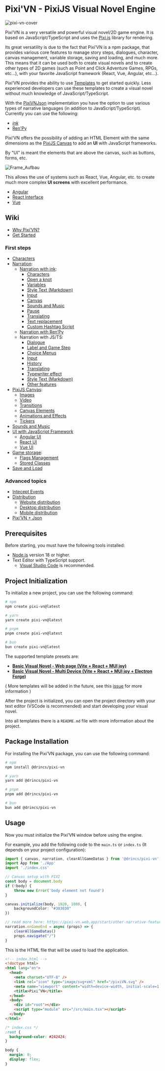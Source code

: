 # Pixi'VN - PixiJS Visual Novel Engine

![pixi-vn-cover](https://github.com/user-attachments/assets/28c41fe1-c539-4ebb-b7d4-8cb9f79e089e)

Pixi’VN is a very versatile and powerful visual novel/2D game engine. It is based on JavaScript/TypeScript and uses the [Pixi.js](https://pixijs.com/) library for rendering.

Its great versatility is due to the fact that Pixi’VN is a npm package, that provides various core features to manage story steps, dialogues, character, canvas management, variable storage, saving and loading, and much more. This means that it can be used both to create visual novels and to create other types of 2D games (such as Point and Click Adventure Games, RPGs, etc...), with your favorite JavaScript framework (React, Vue, Angular, etc...).

Pixi’VN provides the ability to use [Templates](#project-initialization) to get started quickly. Less experienced developers can use these templates to create a visual novel without much knowledge of JavaScript/TypeScript.

With the [PixiVNJson](https://pixi-vn.web.app/advanced/pixi-vn-json.html) implementation you have the option to use various types of narrative languages ​​(in addition to JavaScript/TypeScript). Currently you can use the following:

* [*ink*](https://pixi-vn.web.app/ink/ink.html)
* [Ren'Py](https://pixi-vn.web.app/renpy/renpy.html)

Pixi’VN offers the possibility of adding an HTML Element with the same dimensions as the [PixiJS Canvas](https://pixi-vn.web.app/start/canvas.html) to add an **UI** with JavaScript frameworks.

By "UI" is meant the elements that are above the canvas, such as buttons, forms, etc.

![Frame_Aufbau](https://github.com/user-attachments/assets/54adca3e-7f5a-4886-a52a-d499d2cca6b3)

This allows the use of systems such as React, Vue, Angular, etc. to create much more complex **UI screens** with excellent performance.

* [Angular](https://pixi-vn.web.app/start/interface-angular.html)
* [React Interface](https://pixi-vn.web.app/start/interface-react.html)
* [Vue](https://pixi-vn.web.app/start/interface-vue.html)

## Wiki

* [Why Pixi’VN?](https://pixi-vn.web.app/start/why.html)
* [Get Started](https://pixi-vn.web.app/start/getting-started.html)

### First steps

* [Characters](https://pixi-vn.web.app/start/character.html)
* [Narration](https://pixi-vn.web.app/start/narration.html):
  * [Narration with ink](https://pixi-vn.web.app/ink/ink.html):
    * [Characters](https://pixi-vn.web.app/ink/ink-character.html)
    * [Open a knot](https://pixi-vn.web.app/ink/ink-label.html)
    * [Variables](https://pixi-vn.web.app/ink/ink-variables.html)
    * [Style Text (Markdown)](https://pixi-vn.web.app/ink/ink-markdown.html)
    * [Input](https://pixi-vn.web.app/ink/ink-input.html)
    * [Canvas](https://pixi-vn.web.app/ink/ink-canvas.html)
    * [Sounds and Music](https://pixi-vn.web.app/ink/ink-sound.html)
    * [Pause](https://pixi-vn.web.app/ink/ink-pause.html)
    * [Translating](https://pixi-vn.web.app/ink/ink-translate.html)
    * [Text replacement](https://pixi-vn.web.app/ink/ink-replacement.html)
    * [Custom Hashtag Script](https://pixi-vn.web.app/ink/ink-hashtag.html)
  * [Narration with Ren’Py](https://pixi-vn.web.app/renpy/renpy.html)
  * Narration with JS/TS:
    * [Dialogue](https://pixi-vn.web.app/start/dialogue.html)
    * [Label and Game Step](https://pixi-vn.web.app/start/labels.html)
    * [Choice Menus](https://pixi-vn.web.app/start/choices.html)
    * [Input](https://pixi-vn.web.app/start/input.html)
    * [History](https://pixi-vn.web.app/start/history.html)
    * [Translating](https://pixi-vn.web.app/start/translate.html)
    * [Typewriter effect](https://pixi-vn.web.app/start/typewriter.html)
    * [Style Text (Markdown)](https://pixi-vn.web.app/start/markdown.html)
    * [Other features](https://pixi-vn.web.app/start/other-narrative-features.html)
* [PixiJS Canvas](https://pixi-vn.web.app/start/canvas.html):
  * [Images](https://pixi-vn.web.app/start/images.html)
  * [Video](https://pixi-vn.web.app/start/videos.html)
  * [Transitions](https://pixi-vn.web.app/start/transition.html)
  * [Canvas Elements](https://pixi-vn.web.app/start/canvas-elements.html)
  * [Animations and Effects](https://pixi-vn.web.app/start/animations-effects.html)
  * [Tickers](https://pixi-vn.web.app/start/tickers.html)
* [Sounds and Music](https://pixi-vn.web.app/start/sound.html)
* [UI with JavaScript Framework](https://pixi-vn.web.app/start/interface.html)
  * [Angular UI](https://pixi-vn.web.app/start/interface-angular.html)
  * [React UI](https://pixi-vn.web.app/start/interface-react.html)
  * [Vue UI](https://pixi-vn.web.app/start/interface-vue.html)
* [Game storage](https://pixi-vn.web.app/start/storage.html):
  * [Flags Management](https://pixi-vn.web.app/start/flags.html)
  * [Stored Classes](https://pixi-vn.web.app/start/stored-classes.html)
* [Save and Load](https://pixi-vn.web.app/start/save.html)

### Advanced topics

* [Intecept Events](https://pixi-vn.web.app/advanced/intercept-events.html)
* [Distribution](https://pixi-vn.web.app/advanced/distribution.html)
  * [Website distribution](https://pixi-vn.web.app/advanced/distribution-website.html)
  * [Desktop distribution](https://pixi-vn.web.app/advanced/distribution-desktop.html)
  * [Mobile distribution](https://pixi-vn.web.app/advanced/distribution-mobile.html)
* [Pixi’VN + Json](pixi-vn-json)

## Prerequisites

Before starting, you must have the following tools installed:

* [Node.js](https://nodejs.org/) version 18 or higher.
* Text Editor with TypeScript support.
  * [Visual Studio Code](https://code.visualstudio.com/) is recommended.

## Project Initialization

To initialize a new project, you can use the following command:

```bash
# npm
npm create pixi-vn@latest

# yarn
yarn create pixi-vn@latest

# pnpm
pnpm create pixi-vn@latest

# bun
bun create pixi-vn@latest
```

The supported template presets are:

* **[Basic Visual Novel - Web page (Vite + React + MUI joy)](https://github.com/DRincs-Productions/pixi-vn-react-template)**
* **[Basic Visual Novel - Multi Device (Vite + React + MUI joy + Electron Forge)](https://github.com/DRincs-Productions/pixi-vn-react-template/tree/electron)**

( More templates will be added in the future, see this [issue](https://github.com/DRincs-Productions/pixi-vn/issues/162) for more information )

After the project is initialized, you can open the project directory with your text editor (VSCode is recommended) and start developing your visual novel.

Into all templates there is a `README.md` file with more information about the project.

## Package Installation

For installing the Pixi’VN package, you can use the following command:

```bash
# npm
npm install @drincs/pixi-vn

# yarn
yarn add @drincs/pixi-vn

# pnpm
pnpm add @drincs/pixi-vn

# bun
bun add @drincs/pixi-vn
```

## Usage

Now you must initialize the Pixi’VN window before using the engine.

For example, you add the following code to the `main.ts` or `index.ts` (It depends on your project configuration):

```typescript
import { canvas, narration, clearAllGameDatas } from '@drincs/pixi-vn'
import App from './App'
import './index.css'

// Canvas setup with PIXI
const body = document.body
if (!body) {
    throw new Error('body element not found')
}

canvas.initialize(body, 1920, 1080, {
    backgroundColor: "#303030"
})

// read more here: https://pixi-vn.web.app/start/other-narrative-features.html#how-manage-the-end-of-the-game
narration.onGameEnd = async (props) => {
    clearAllGameDatas()
    props.navigate("/")
}
```

This is the HTML file that will be used to load the application.

```html
<!-- index.html -->
<!doctype html>
<html lang="en">
  <head>
    <meta charset="UTF-8" />
    <link rel="icon" type="image/svg+xml" href="/pixiVN.svg" />
    <meta name="viewport" content="width=device-width, initial-scale=1.0" />
    <title>Pixi’VN</title>
  </head>
  <body>
    <div id="root"></div>
    <script type="module" src="/src/main.tsx"></script>
  </body>
</html>
```

```css
/* index.css */
:root {
  background-color: #242424;
}

body {
  margin: 0;
  display: flex;
}
```
